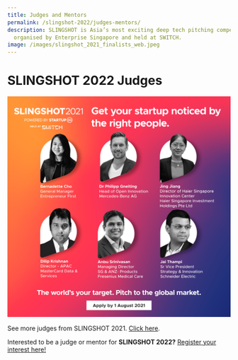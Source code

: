 ```yaml
---
title: Judges and Mentors
permalink: /slingshot-2022/judges-mentors/
description: SLINGSHOT is Asia’s most exciting deep tech pitching competition
  organised by Enterprise Singapore and held at SWITCH.
image: /images/slingshot_2021_finalists_web.jpeg
---
```


# SLINGSHOT 2022 Judges
![SLINGSHOT 2021 Judges](/images/SLINGSHOT_2021-Social-Judges_1.jpg)

See more judges from SLINGSHOT 2021. [Click here](https://slingshot.agorize.com/en/challenges/2021-edition/pages/meet-the-judges?lang=en).

Interested to be a judge or mentor for **SLINGSHOT 2022?** [Register your interest here!](https://web.micepad.co/slingshot-2022-interest/registration?promoCode=ssinterest)
